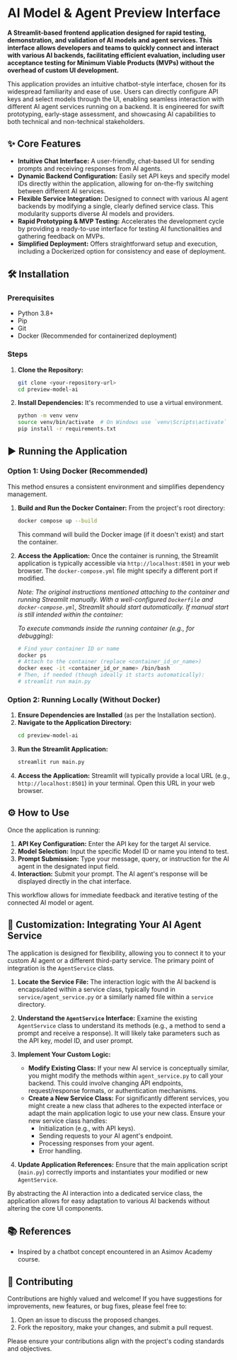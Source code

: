 # AI Model & Agent Preview Interface

**A Streamlit-based frontend application designed for rapid testing, demonstration, and validation of AI models and agent services. This interface allows developers and teams to quickly connect and interact with various AI backends, facilitating efficient evaluation, including user acceptance testing for Minimum Viable Products (MVPs) without the overhead of custom UI development.**

This application provides an intuitive chatbot-style interface, chosen for its widespread familiarity and ease of use. Users can directly configure API keys and select models through the UI, enabling seamless interaction with different AI agent services running on a backend. It is engineered for swift prototyping, early-stage assessment, and showcasing AI capabilities to both technical and non-technical stakeholders.

## ✨ Core Features

* **Intuitive Chat Interface:** A user-friendly, chat-based UI for sending prompts and receiving responses from AI agents.
* **Dynamic Backend Configuration:** Easily set API keys and specify model IDs directly within the application, allowing for on-the-fly switching between different AI services.
* **Flexible Service Integration:** Designed to connect with various AI agent backends by modifying a single, clearly defined service class. This modularity supports diverse AI models and providers.
* **Rapid Prototyping & MVP Testing:** Accelerates the development cycle by providing a ready-to-use interface for testing AI functionalities and gathering feedback on MVPs.
* **Simplified Deployment:** Offers straightforward setup and execution, including a Dockerized option for consistency and ease of deployment.

## 🛠️ Installation

### Prerequisites
* Python 3.8+
* Pip
* Git
* Docker (Recommended for containerized deployment)

### Steps

1.  **Clone the Repository:**
    ```bash
    git clone <your-repository-url>
    cd preview-model-ai
    ```

2.  **Install Dependencies:**
    It's recommended to use a virtual environment.
    ```bash
    python -m venv venv
    source venv/bin/activate  # On Windows use `venv\Scripts\activate`
    pip install -r requirements.txt
    ```

## ▶️ Running the Application

### Option 1: Using Docker (Recommended)

This method ensures a consistent environment and simplifies dependency management.

1.  **Build and Run the Docker Container:**
    From the project's root directory:
    ```bash
    docker compose up --build
    ```
    This command will build the Docker image (if it doesn't exist) and start the container.

2.  **Access the Application:**
    Once the container is running, the Streamlit application is typically accessible via `http://localhost:8501` in your web browser. The `docker-compose.yml` file might specify a different port if modified.

    *Note: The original instructions mentioned attaching to the container and running Streamlit manually. With a well-configured `Dockerfile` and `docker-compose.yml`, Streamlit should start automatically. If manual start is still intended within the container:*

    *To execute commands inside the running container (e.g., for debugging):*
    ```bash
    # Find your container ID or name
    docker ps
    # Attach to the container (replace <container_id_or_name>)
    docker exec -it <container_id_or_name> /bin/bash
    # Then, if needed (though ideally it starts automatically):
    # streamlit run main.py
    ```

### Option 2: Running Locally (Without Docker)

1.  **Ensure Dependencies are Installed** (as per the Installation section).
2.  **Navigate to the Application Directory:**
    ```bash
    cd preview-model-ai
    ```
3.  **Run the Streamlit Application:**
    ```bash
    streamlit run main.py
    ```
4.  **Access the Application:**
    Streamlit will typically provide a local URL (e.g., `http://localhost:8501`) in your terminal. Open this URL in your web browser.

## ⚙️ How to Use

Once the application is running:

1.  **API Key Configuration:** Enter the API key for the target AI service.
2.  **Model Selection:** Input the specific Model ID or name you intend to test.
3.  **Prompt Submission:** Type your message, query, or instruction for the AI agent in the designated input field.
4.  **Interaction:** Submit your prompt. The AI agent's response will be displayed directly in the chat interface.

This workflow allows for immediate feedback and iterative testing of the connected AI model or agent.

## 🔄 Customization: Integrating Your AI Agent Service

The application is designed for flexibility, allowing you to connect it to your custom AI agent or a different third-party service. The primary point of integration is the `AgentService` class.

1.  **Locate the Service File:**
    The interaction logic with the AI backend is encapsulated within a service class, typically found in `service/agent_service.py` or a similarly named file within a `service` directory.

2.  **Understand the `AgentService` Interface:**
    Examine the existing `AgentService` class to understand its methods (e.g., a method to send a prompt and receive a response). It will likely take parameters such as the API key, model ID, and user prompt.

3.  **Implement Your Custom Logic:**
    * **Modify Existing Class:** If your new AI service is conceptually similar, you might modify the methods within `agent_service.py` to call your backend. This could involve changing API endpoints, request/response formats, or authentication mechanisms.
    * **Create a New Service Class:** For significantly different services, you might create a new class that adheres to the expected interface or adapt the main application logic to use your new class. Ensure your new service class handles:
        * Initialization (e.g., with API keys).
        * Sending requests to your AI agent's endpoint.
        * Processing responses from your agent.
        * Error handling.

4.  **Update Application References:**
    Ensure that the main application script (`main.py`) correctly imports and instantiates your modified or new `AgentService`.

By abstracting the AI interaction into a dedicated service class, the application allows for easy adaptation to various AI backends without altering the core UI components.

## 📚 References
* Inspired by a chatbot concept encountered in an Asimov Academy course.

## 🤝 Contributing
Contributions are highly valued and welcome! If you have suggestions for improvements, new features, or bug fixes, please feel free to:
1.  Open an issue to discuss the proposed changes.
2.  Fork the repository, make your changes, and submit a pull request.

Please ensure your contributions align with the project's coding standards and objectives.
